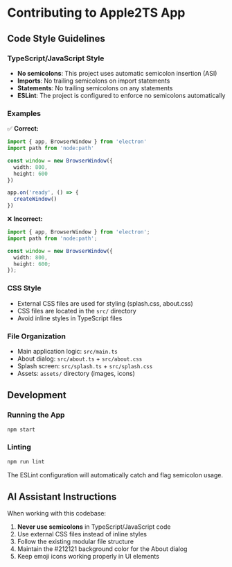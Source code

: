 # Contributing to Apple2TS App

## Code Style Guidelines

### TypeScript/JavaScript Style
- **No semicolons**: This project uses automatic semicolon insertion (ASI)
- **Imports**: No trailing semicolons on import statements
- **Statements**: No trailing semicolons on any statements
- **ESLint**: The project is configured to enforce no semicolons automatically

### Examples

✅ **Correct:**
```typescript
import { app, BrowserWindow } from 'electron'
import path from 'node:path'

const window = new BrowserWindow({
  width: 800,
  height: 600
})

app.on('ready', () => {
  createWindow()
})
```

❌ **Incorrect:**
```typescript
import { app, BrowserWindow } from 'electron';
import path from 'node:path';

const window = new BrowserWindow({
  width: 800,
  height: 600;
});
```

### CSS Style
- External CSS files are used for styling (splash.css, about.css)
- CSS files are located in the `src/` directory
- Avoid inline styles in TypeScript files

### File Organization
- Main application logic: `src/main.ts`
- About dialog: `src/about.ts` + `src/about.css`
- Splash screen: `src/splash.ts` + `src/splash.css`
- Assets: `assets/` directory (images, icons)

## Development

### Running the App
```bash
npm start
```

### Linting
```bash
npm run lint
```

The ESLint configuration will automatically catch and flag semicolon usage.

## AI Assistant Instructions

When working with this codebase:
1. **Never use semicolons** in TypeScript/JavaScript code
2. Use external CSS files instead of inline styles
3. Follow the existing modular file structure
4. Maintain the #212121 background color for the About dialog
5. Keep emoji icons working properly in UI elements